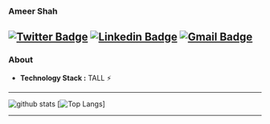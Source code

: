 ### Ameer Shah
[![Twitter Badge](https://img.shields.io/badge/-ameershah48-1ca0f1?style=flat-square&logo=twitter&logoColor=white&link=https://twitter.com/ameershah48)](https://twitter.com/ameershah48) [![Linkedin Badge](https://img.shields.io/badge/-ameershah48-blue?style=flat-square&logo=Linkedin&logoColor=white&link=https://www.linkedin.com/in/ameershah48//)](https://www.linkedin.com/in/ameershah48/) [![Gmail Badge](https://img.shields.io/badge/-contact@ameershah48.com-c14438?style=flat-square&logo=Gmail&logoColor=white&link=mailto:contact@ameershah48.com)](mailto:contact@ameershah48.com)
---------------------------------------------------------------------------------------------------------------------------------------------------------------------------------
### About

-  **Technology Stack :** TALL :zap:

---------------------------------------------------------------------------------------------------------------------------------------------------------------------------------

![github stats](https://github-readme-stats.vercel.app/api?username=ameershah48&show_icons=true)
[![Top Langs](https://github-readme-stats.vercel.app/api/top-langs/?username=ameershah48&langs_count=8)]

---------------------------------------------------------------------------------------------------------------------------------------------------------------------------------


